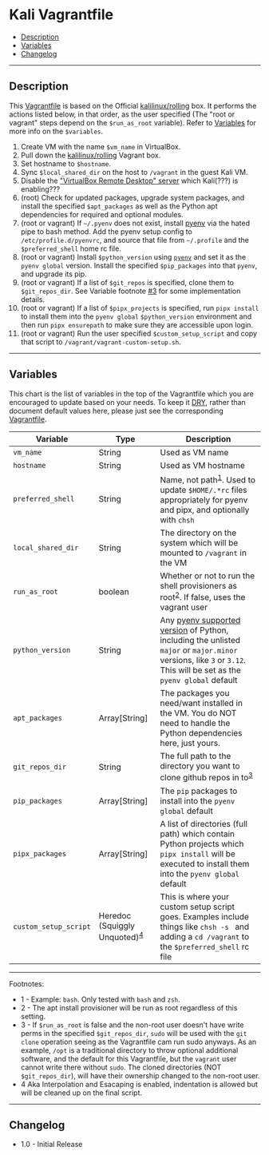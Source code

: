 # Kali Vagrantfile

* [Description](#description)
* [Variables](#variables)
* [Changelog](#changelog)

---
## Description

This [Vagrantfile](Vagrantfile) is based on the Official [kalilinux/rolling](https://app.vagrantup.com/kalilinux/boxes/rolling) box. It performs the actions listed below, in that order, as the user specified (The "root or vagrant" steps depend on the `$run_as_root` variable). Refer to [Variables](#variables) for more info on the `$variables`.

  1. Create VM with the name `$vm_name` in VirtualBox.
  2. Pull down the [kalilinux/rolling](https://app.vagrantup.com/kalilinux/boxes/rolling) Vagrant box.
  3. Set hostname to `$hostname`.
  4. Sync `$local_shared_dir` on the host to `/vagrant` in the guest Kali VM.
  5. Disable the ["VirtualBox Remote Desktop" server](https://www.virtualbox.org/manual/ch07.html#vrde) which Kali(???) is enabling???
  6. (root) Check for updated packages, upgrade system packages, and install the specified `$apt_packages` as well as the Python apt dependencies for required and optional modules.
  7. (root or vagrant) If `~/.pyenv` does not exist, install [pyenv](https://github.com/pyenv/pyenv) via the hated pipe to bash method. Add the pyenv setup config to `/etc/profile.d/pyenvrc`, and source that file from `~/.profile` and the `$preferred_shell` home rc file.
  8. (root or vagrant) Install `$python_version` using [`pyenv`](https://github.com/pyenv/pyenv/blob/master/COMMANDS.md#pyenv-install) and set it as the `pyenv global` version. Install the specified `$pip_packages` into that `pyenv`, and upgrade its pip.
  9. (root or vagrant) If a list of `$git_repos` is specified, clone them to `$git_repos_dir`. See Variable footnote [#3](#3) for some implementation details.
  10. (root or vagrant) If a list of `$pipx_projects` is specified, run `pipx install` to install them into the `pyenv global` `$python_version` environment and then run `pipx ensurepath` to make sure they are accessible upon login.
  11. (root or vagrant) Run the user specified `$custom_setup_script` and copy that script to `/vagrant/vagrant-custom-setup.sh`.

---
## Variables

This chart is the list of variables in the top of the Vagrantfile which you are encouraged to update based on your needs. To keep it [DRY](https://en.wikipedia.org/wiki/Don%27t_repeat_yourself), rather than document default values here, please just see the corresponding [Vagrantfile](Vagrantfile#L6-L70).

| Variable | Type | Description |
| --- | --- | --- |
| `vm_name` | String | Used as VM name |
| `hostname` | String | Used as VM hostname |
| `preferred_shell` | String | Name, not path<sup>[1](#1)</sup>. Used to update `$HOME/.*rc` files appropriately for pyenv and pipx, and optionally with `chsh` |
| `local_shared_dir` | String | The directory on the system which will be mounted to `/vagrant` in the VM |
| `run_as_root` | boolean | Whether or not to run the shell provisioners as root<sup>[2](#2)</sup>. If false, uses the vagrant user |
| `python_version` | String | Any [pyenv supported version](https://github.com/pyenv/pyenv/tree/master/plugins/python-build/share/python-build) of Python, including the unlisted `major` or `major.minor` versions, like `3` or `3.12`. This will be set as the `pyenv global` default |
| `apt_packages` | Array[String] | The packages you need/want installed in the VM. You do NOT need to handle the Python dependencies here, just yours. |
| `git_repos_dir` | String | The full path to the directory you want to clone github repos in to<sup>[3](#3)</sup> |
| `pip_packages` | Array[String] | The `pip` packages to install into the `pyenv global` default |
| `pipx_packages` | Array[String] | A list of directories (full path) which contain Python projects which `pipx install` will be executed to install them into the `pyenv global` default |
| `custom_setup_script` | Heredoc (Squiggly Unquoted)<sup>[4](#4)</sup> | This is where your custom setup script goes. Examples include things like `chsh -s ` and adding a `cd /vagrant` to the `$preferred_shell` rc file |

---
Footnotes:

  * <a id=1>1</a> - Example: `bash`. Only tested with `bash` and `zsh`.
  * <a id=2>2</a> - The apt install provisioner will be run as root regardless of this setting.
  * <a id=3>3</a> - If `$run_as_root` is false and the non-root user doesn't have write perms in the specified `$git_repos_dir`, `sudo` will be used with the `git clone` operation seeing as the Vagrantfile cam run sudo anyways. As an example, `/opt` is a traditional directory to throw optional additional software, and the default for this Vagrantfile, but the `vagrant` user cannot write there without `sudo`. The cloned directories (NOT `$git_repos_dir`), will have their ownership changed to the non-root user.
  * <a id=4>4</a> Aka Interpolation and Esacaping is enabled, indentation is allowed but will be cleaned up on the final script.

---
## Changelog

* 1.0 - Initial Release
